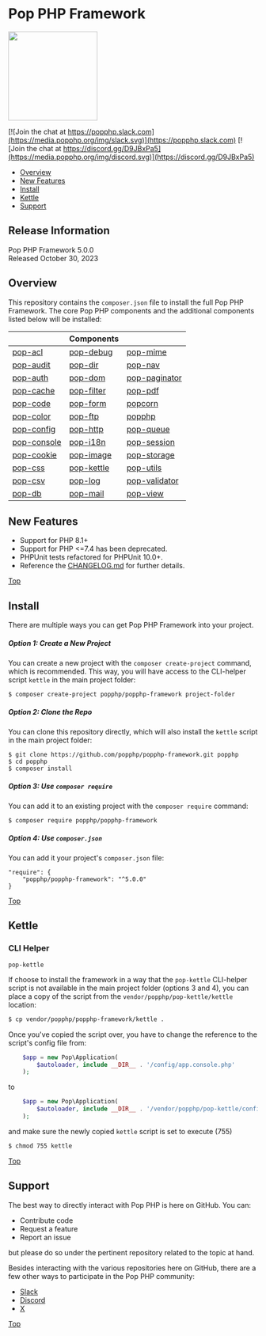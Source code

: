 Pop PHP Framework
=================

<img src="http://www.popphp.org/assets/img/pop-php-logo.png" width="180" height="180" />

[![Join the chat at https://popphp.slack.com](https://media.popphp.org/img/slack.svg)](https://popphp.slack.com)
[![Join the chat at https://discord.gg/D9JBxPa5](https://media.popphp.org/img/discord.svg)](https://discord.gg/D9JBxPa5)

* [Overview](#overview)
* [New Features](#new-features)
* [Install](#install)
* [Kettle](#kettle)
* [Support](#support)

Release Information
-------------------
Pop PHP Framework 5.0.0  
Released October 30, 2023

Overview
--------
This repository contains the `composer.json` file to install the full Pop PHP Framework.
The core Pop PHP components and the additional components listed below will be installed:

|                                                      | Components                                         |                                                          |
|------------------------------------------------------|----------------------------------------------------|----------------------------------------------------------|
| [pop-acl](https://github.com/popphp/pop-acl)         | [pop-debug](https://github.com/popphp/pop-debug)   | [pop-mime](https://github.com/popphp/pop-mime)           |
| [pop-audit](https://github.com/popphp/pop-audit)     | [pop-dir](https://github.com/popphp/pop-dir)       | [pop-nav](https://github.com/popphp/pop-nav)             |
| [pop-auth](https://github.com/popphp/pop-auth)       | [pop-dom](https://github.com/popphp/pop-dom)       | [pop-paginator](https://github.com/popphp/pop-paginator) |
| [pop-cache](https://github.com/popphp/pop-cache)     | [pop-filter](https://github.com/popphp/pop-filter) | [pop-pdf](https://github.com/popphp/pop-pdf)             |
| [pop-code](https://github.com/popphp/pop-code)       | [pop-form](https://github.com/popphp/pop-form)     | [popcorn](https://github.com/popphp/popcorn)             |
| [pop-color](https://github.com/popphp/pop-color)     | [pop-ftp](https://github.com/popphp/pop-ftp)       | [popphp](https://github.com/popphp/popphp)               |
| [pop-config](https://github.com/popphp/pop-config)   | [pop-http](https://github.com/popphp/pop-http)     | [pop-queue](https://github.com/popphp/pop-queue)         |
| [pop-console](https://github.com/popphp/pop-console) | [pop-i18n](https://github.com/popphp/pop-i18n)     | [pop-session](https://github.com/popphp/pop-session)     |
| [pop-cookie](https://github.com/popphp/pop-cookie)   | [pop-image](https://github.com/popphp/pop-image)   | [pop-storage](https://github.com/popphp/pop-storage)     |
| [pop-css](https://github.com/popphp/pop-css)         | [pop-kettle](https://github.com/popphp/pop-kettle) | [pop-utils](https://github.com/popphp/pop-utils)         |
| [pop-csv](https://github.com/popphp/pop-csv)         | [pop-log](https://github.com/popphp/pop-log)       | [pop-validator](https://github.com/popphp/pop-validator) |
| [pop-db](https://github.com/popphp/pop-db)           | [pop-mail](https://github.com/popphp/pop-mail)     | [pop-view](https://github.com/popphp/pop-view)           |

New Features
------------
* Support for PHP 8.1+
* Support for PHP <=7.4 has been deprecated.
* PHPUnit tests refactored for PHPUnit 10.0+.
* Reference the [CHANGELOG.md](https://github.com/popphp/popphp-framework/blob/v5/CHANGELOG.md) for further details.

[Top](#pop-php-framework)

Install
-------
There are multiple ways you can get Pop PHP Framework into your project.

##### Option 1: Create a New Project

You can create a new project with the `composer create-project` command, which is recommended.
This way, you will have access to the CLI-helper script `kettle` in the main project folder:

```console
$ composer create-project popphp/popphp-framework project-folder
```

##### Option 2: Clone the Repo

You can clone this repository directly, which will also install the `kettle` script
in the main project folder:

```console
$ git clone https://github.com/popphp/popphp-framework.git popphp
$ cd popphp
$ composer install
```

##### Option 3: Use `composer require`

You can add it to an existing project with the `composer require` command:

```console
$ composer require popphp/popphp-framework
```

##### Option 4: Use `composer.json`

You can add it your project's `composer.json` file:

    "require": {
        "popphp/popphp-framework": "^5.0.0"
    }


[Top](#pop-php-framework)

Kettle
------

### CLI Helper

`pop-kettle`

If choose to install the framework in a way that the `pop-kettle` CLI-helper script is not available
in the main project folder (options 3 and 4), you can place a copy of the script from the
`vendor/popphp/pop-kettle/kettle` location:

```bash
$ cp vendor/popphp/popphp-framework/kettle .
```
Once you've copied the script over, you have to change the reference to the script's
config file from:

```php
    $app = new Pop\Application(
        $autoloader, include __DIR__ . '/config/app.console.php'
    );
```

to

```php
    $app = new Pop\Application(
        $autoloader, include __DIR__ . '/vendor/popphp/pop-kettle/config/app.console.php'
    );
```

and make sure the newly copied `kettle` script is set to execute (755)

```bash
$ chmod 755 kettle
```

[Top](#pop-php-framework)

Support
-------

The best way to directly interact with Pop PHP is here on GitHub. You can:

- Contribute code
- Request a feature
- Report an issue

but please do so under the pertinent repository related to the topic at hand. 

Besides interacting with the various repositories here on GitHub, there are
a few other ways to participate in the Pop PHP community:

- [Slack](https://popphp.slack.com)
- [Discord](https://discord.gg/D9JBxPa5)
- [X](https://x.com/popphpframework)


[Top](#pop-php-framework)

